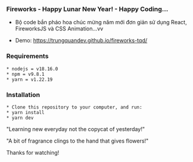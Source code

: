 ### Fireworks - Happy Lunar New Year! - Happy Coding...

- Bộ code bắn pháo hoa chúc mừng năm mới đơn giản sử dụng React, FireworksJS và CSS Animation...vv

- Demo: https://trungquandev.github.io/fireworks-tqd/

### Requirements

```
* nodejs = v18.16.0
* npm = v9.8.1
* yarn = v1.22.19
```

### Installation

```
* Clone this repository to your computer, and run:
* yarn install
* yarn dev
```
"Learning new everyday not the copycat of yesterday!"

"A bit of fragrance clings to the hand that gives flowers!"

Thanks for watching!
